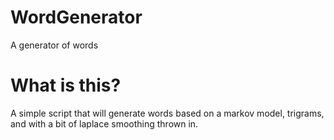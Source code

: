 # WordGenerator
A generator of words

# What is this?
A simple script that will generate words based on a markov model, trigrams, and with a bit of laplace smoothing thrown in.
